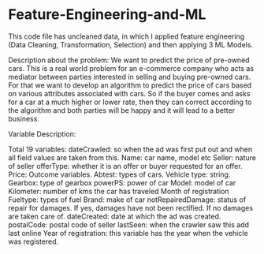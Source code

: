 # Feature-Engineering-and-ML
This code file has uncleaned data, in which I applied feature engineering (Data Cleaning, Transformation, Selection) and then applying 3 ML Models.

Description about the problem:
We want to predict the price of pre-owned cars.
This is a real world problem for an e-commerce company who acts as mediator between parties interested in selling and buying pre-owned cars.
For that we want to develop an algorithm to predict the price of cars based on various attributes associated with cars.
So if the buyer comes and asks for a car at a much higher or lower rate, then they can correct according to the algorithm and both parties will be happy and it will lead to a better business.

Variable Description:

Total 19 variables:
dateCrawled: so when the ad was first put out and when all field values are taken from this.
Name: car name, model etc
Seller: nature of seller 
offerType: whether it is an offer or buyer requested for an offer.
Price: Outcome variables.
Abtest: types of cars.
Vehicle type: string.
Gearbox: type of gearbox
powerPS: power of car
Model: model of car
Kilometer: number of kms the car has traveled
Month of registration
Fueltype: types of fuel
Brand: make of car
notRepairedDamage: status of repair for damages. If yes, damages have not been rectified. If no damages are taken care of.
dateCreated: date at which the ad was created.
postalCode: postal code of seller
lastSeen: when the crawler saw this add last online
Year of registration: this variable has the year when the vehicle was registered.
